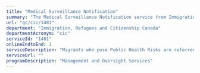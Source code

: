 ```yaml
---
title: "Medical Surveillance Notification"
summary: "The Medical Surveillance Notification service from Immigration, Refugees and Citizenship Canada is available end-to-end online, according to the GC Service Inventory."
url: "gc/cic/1481"
department: "Immigration, Refugees and Citizenship Canada"
departmentAcronym: "cic"
serviceId: "1481"
onlineEndtoEnd: 1
serviceDescription: "Migrants who pose Public Health Risks are referred to provincial or territorial health authorities for medical surveillance."
serviceUrl: ""
programDescription: "Management and Oversight Services"
---
```

